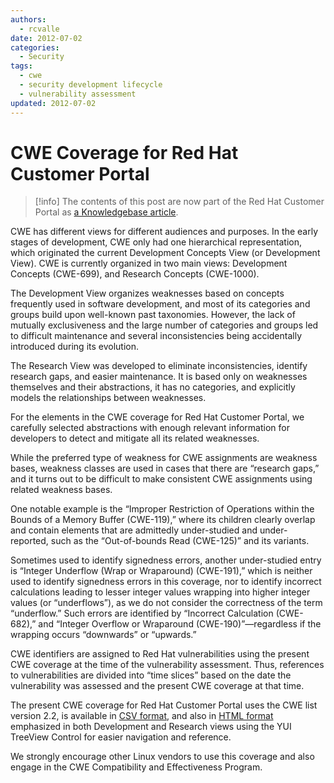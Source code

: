 ```yaml
---
authors:
  - rcvalle
date: 2012-07-02
categories:
  - Security
tags:
  - cwe
  - security development lifecycle
  - vulnerability assessment
updated: 2012-07-02
---
```


# CWE Coverage for Red Hat Customer Portal

> [!info]
> The contents of this post are now part of the Red Hat Customer Portal as [a
> Knowledgebase article](https://access.redhat.com/articles/171613).

CWE has different views for different audiences and purposes. In the early stages of development, CWE only had one hierarchical representation, which originated the current Development Concepts View (or Development View). CWE is currently organized in two main views: Development Concepts (CWE-699), and Research Concepts (CWE-1000).

<!-- more -->

The Development View organizes weaknesses based on concepts frequently used in software development, and most of its categories and groups build upon well-known past taxonomies. However, the lack of mutually exclusiveness and the large number of categories and groups led to difficult maintenance and several inconsistencies being accidentally introduced during its evolution.

The Research View was developed to eliminate inconsistencies, identify research gaps, and easier maintenance. It is based only on weaknesses themselves and their abstractions, it has no categories, and explicitly models the relationships between weaknesses.

For the elements in the CWE coverage for Red Hat Customer Portal, we carefully selected abstractions with enough relevant information for developers to detect and mitigate all its related weaknesses.

While the preferred type of weakness for CWE assignments are weakness bases, weakness classes are used in cases that there are “research gaps,” and it turns out to be difficult to make consistent CWE assignments using related weakness bases.

One notable example is the “Improper Restriction of Operations within the Bounds of a Memory Buffer (CWE-119),” where its children clearly overlap and contain elements that are admittedly under-studied and under-reported, such as the “Out-of-bounds Read (CWE-125)” and its variants.

Sometimes used to identify signedness errors, another under-studied entry is “Integer Underflow (Wrap or Wraparound) (CWE-191),” which is neither used to identify signedness errors in this coverage, nor to identify incorrect calculations leading to lesser integer values wrapping into higher integer values (or “underflows”), as we do not consider the correctness of the term “underflow.” Such errors are identified by “Incorrect Calculation (CWE-682),” and “Integer Overflow or Wraparound (CWE-190)”—regardless if the wrapping occurs “downwards” or “upwards.”

CWE identifiers are assigned to Red Hat vulnerabilities using the present CWE coverage at the time of the vulnerability assessment. Thus, references to vulnerabilities are divided into “time slices” based on the date the vulnerability was assessed and the present CWE coverage at that time.

The present CWE coverage for Red Hat Customer Portal uses the CWE list version 2.2, is available in [CSV format](../..//assets/blog/2012/07/02/cwe-coverage-for-red-hat-customer-portal/document1.txt "CWE Coverage for Red Hat Customer Portal (CSV format)"), and also in [HTML format](../..//assets/blog/2012/07/02/cwe-coverage-for-red-hat-customer-portal/document1.html "CWE Coverage for Red Hat Customer Portal (HTML format)") emphasized in both Development and Research views using the YUI TreeView Control for easier navigation and reference.

We strongly encourage other Linux vendors to use this coverage and also engage in the CWE Compatibility and Effectiveness Program.
